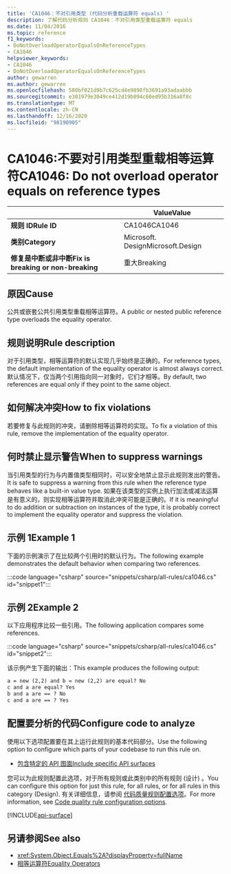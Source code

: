 ```yaml
---
title: 'CA1046：不对引用类型 (代码分析重载运算符 equals) '
description: 了解代码分析规则 CA1046：不对引用类型重载运算符 equals
ms.date: 11/04/2016
ms.topic: reference
f1_keywords:
- DoNotOverloadOperatorEqualsOnReferenceTypes
- CA1046
helpviewer_keywords:
- CA1046
- DoNotOverloadOperatorEqualsOnReferenceTypes
author: gewarren
ms.author: gewarren
ms.openlocfilehash: 580bf021d9b7c625cd4e9898fb3691a93adaabbb
ms.sourcegitcommit: e301979e3049ce412d19b094c60ed95b316a8f8c
ms.translationtype: MT
ms.contentlocale: zh-CN
ms.lasthandoff: 12/16/2020
ms.locfileid: "98190905"
---
```

# <a name="ca1046-do-not-overload-operator-equals-on-reference-types"></a><span data-ttu-id="fc286-103">CA1046:不要对引用类型重载相等运算符</span><span class="sxs-lookup"><span data-stu-id="fc286-103">CA1046: Do not overload operator equals on reference types</span></span>

| | <span data-ttu-id="fc286-104">Value</span><span class="sxs-lookup"><span data-stu-id="fc286-104">Value</span></span> |
|-|-|
| <span data-ttu-id="fc286-105">**规则 ID**</span><span class="sxs-lookup"><span data-stu-id="fc286-105">**Rule ID**</span></span> |<span data-ttu-id="fc286-106">CA1046</span><span class="sxs-lookup"><span data-stu-id="fc286-106">CA1046</span></span>|
| <span data-ttu-id="fc286-107">**类别**</span><span class="sxs-lookup"><span data-stu-id="fc286-107">**Category**</span></span> |<span data-ttu-id="fc286-108">Microsoft. Design</span><span class="sxs-lookup"><span data-stu-id="fc286-108">Microsoft.Design</span></span>|
| <span data-ttu-id="fc286-109">**修复是中断或非中断**</span><span class="sxs-lookup"><span data-stu-id="fc286-109">**Fix is breaking or non-breaking**</span></span> |<span data-ttu-id="fc286-110">重大</span><span class="sxs-lookup"><span data-stu-id="fc286-110">Breaking</span></span>|

## <a name="cause"></a><span data-ttu-id="fc286-111">原因</span><span class="sxs-lookup"><span data-stu-id="fc286-111">Cause</span></span>

<span data-ttu-id="fc286-112">公共或嵌套公共引用类型重载相等运算符。</span><span class="sxs-lookup"><span data-stu-id="fc286-112">A public or nested public reference type overloads the equality operator.</span></span>

## <a name="rule-description"></a><span data-ttu-id="fc286-113">规则说明</span><span class="sxs-lookup"><span data-stu-id="fc286-113">Rule description</span></span>

<span data-ttu-id="fc286-114">对于引用类型，相等运算符的默认实现几乎始终是正确的。</span><span class="sxs-lookup"><span data-stu-id="fc286-114">For reference types, the default implementation of the equality operator is almost always correct.</span></span> <span data-ttu-id="fc286-115">默认情况下，仅当两个引用指向同一对象时，它们才相等。</span><span class="sxs-lookup"><span data-stu-id="fc286-115">By default, two references are equal only if they point to the same object.</span></span>

## <a name="how-to-fix-violations"></a><span data-ttu-id="fc286-116">如何解决冲突</span><span class="sxs-lookup"><span data-stu-id="fc286-116">How to fix violations</span></span>

<span data-ttu-id="fc286-117">若要修复与此规则的冲突，请删除相等运算符的实现。</span><span class="sxs-lookup"><span data-stu-id="fc286-117">To fix a violation of this rule, remove the implementation of the equality operator.</span></span>

## <a name="when-to-suppress-warnings"></a><span data-ttu-id="fc286-118">何时禁止显示警告</span><span class="sxs-lookup"><span data-stu-id="fc286-118">When to suppress warnings</span></span>

<span data-ttu-id="fc286-119">当引用类型的行为与内置值类型相同时，可以安全地禁止显示此规则发出的警告。</span><span class="sxs-lookup"><span data-stu-id="fc286-119">It is safe to suppress a warning from this rule when the reference type behaves like a built-in value type.</span></span> <span data-ttu-id="fc286-120">如果在该类型的实例上执行加法或减法运算是有意义的，则实现相等运算符并取消此冲突可能是正确的。</span><span class="sxs-lookup"><span data-stu-id="fc286-120">If it is meaningful to do addition or subtraction on instances of the type, it is probably correct to implement the equality operator and suppress the violation.</span></span>

## <a name="example-1"></a><span data-ttu-id="fc286-121">示例 1</span><span class="sxs-lookup"><span data-stu-id="fc286-121">Example 1</span></span>

<span data-ttu-id="fc286-122">下面的示例演示了在比较两个引用时的默认行为。</span><span class="sxs-lookup"><span data-stu-id="fc286-122">The following example demonstrates the default behavior when comparing two references.</span></span>

:::code language="csharp" source="snippets/csharp/all-rules/ca1046.cs" id="snippet1":::

## <a name="example-2"></a><span data-ttu-id="fc286-123">示例 2</span><span class="sxs-lookup"><span data-stu-id="fc286-123">Example 2</span></span>

<span data-ttu-id="fc286-124">以下应用程序比较一些引用。</span><span class="sxs-lookup"><span data-stu-id="fc286-124">The following application compares some references.</span></span>

:::code language="csharp" source="snippets/csharp/all-rules/ca1046.cs" id="snippet2":::

<span data-ttu-id="fc286-125">该示例产生下面的输出：</span><span class="sxs-lookup"><span data-stu-id="fc286-125">This example produces the following output:</span></span>

```txt
a = new (2,2) and b = new (2,2) are equal? No
c and a are equal? Yes
b and a are == ? No
c and a are == ? Yes
```

## <a name="configure-code-to-analyze"></a><span data-ttu-id="fc286-126">配置要分析的代码</span><span class="sxs-lookup"><span data-stu-id="fc286-126">Configure code to analyze</span></span>

<span data-ttu-id="fc286-127">使用以下选项配置要在其上运行此规则的基本代码部分。</span><span class="sxs-lookup"><span data-stu-id="fc286-127">Use the following option to configure which parts of your codebase to run this rule on.</span></span>

- [<span data-ttu-id="fc286-128">包含特定的 API 图面</span><span class="sxs-lookup"><span data-stu-id="fc286-128">Include specific API surfaces</span></span>](#include-specific-api-surfaces)

<span data-ttu-id="fc286-129">您可以为此规则配置此选项，对于所有规则或此类别中的所有规则 (设计) 。</span><span class="sxs-lookup"><span data-stu-id="fc286-129">You can configure this option for just this rule, for all rules, or for all rules in this category (Design).</span></span> <span data-ttu-id="fc286-130">有关详细信息，请参阅 [代码质量规则配置选项](../code-quality-rule-options.md)。</span><span class="sxs-lookup"><span data-stu-id="fc286-130">For more information, see [Code quality rule configuration options](../code-quality-rule-options.md).</span></span>

[!INCLUDE[api-surface](~/includes/code-analysis/api-surface.md)]

## <a name="see-also"></a><span data-ttu-id="fc286-131">另请参阅</span><span class="sxs-lookup"><span data-stu-id="fc286-131">See also</span></span>

- <xref:System.Object.Equals%2A?displayProperty=fullName>
- [<span data-ttu-id="fc286-132">相等运算符</span><span class="sxs-lookup"><span data-stu-id="fc286-132">Equality Operators</span></span>](../../../standard/design-guidelines/equality-operators.md)
